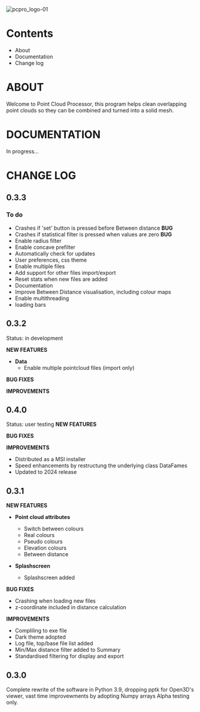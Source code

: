 ![pcpro_logo-01](https://user-images.githubusercontent.com/17065805/211750218-ff6902a9-e405-4bef-861d-1a275e3f906a.jpg)

# Contents
+ About
+ Documentation
+ Change log

# ABOUT
Welcome to Point Cloud Processor, this program helps clean overlapping point clouds so they can be combined and turned into a solid mesh.

# DOCUMENTATION
In progress...

# CHANGE LOG

## 0.3.3
### To do
+ Crashes if 'set' button is pressed before Between distance **BUG**
+ Crashes if statistical filter is pressed when values are zero **BUG**
+ Enable radius filter
+ Enable concave prefilter
+ Automatically check for updates
+ User preferences, css theme
+ Enable multiple files
+ Add support for other files import/export
+ Reset stats when new files are added
+ Documentation
+ Improve Between Distance visualisation, including colour maps
+ Enable multithreading
+ loading bars

## 0.3.2

Status: in development

**NEW FEATURES** 
+ **Data** 
  + Enable multiple pointcloud files (import only)
  
 **BUG FIXES** 
 
 **IMPROVEMENTS**

## 0.4.0
Status: user testing
**NEW FEATURES** 

 **BUG FIXES** 
 
 **IMPROVEMENTS**
+ Distributed as a MSI installer
+ Speed enhancements by restructung the underlying class DataFames
+ Updated to 2024 release

## 0.3.1

**NEW FEATURES** 
+ **Point cloud attributes** 
  + Switch between colours
  + Real colours
  + Pseudo colours
  + Elevation colours
  + Between distance

+ **Splashscreen**
  + Splashscreen added

**BUG FIXES** 
+ Crashing when loading new files
+ z-coordinate included in distance calculation

**IMPROVEMENTS**
+ Compliling to exe file 
+ Dark theme adopted
+ Log file, top/base file list added
+ Min/Max distance filter added to Summary
+ Standardised filtering for display and export

## 0.3.0
Complete rewrite of the software in Python 3.9, dropping pptk for Open3D's viewer, vast time improvewments by adopting Numpy arrays
Alpha testing only.
